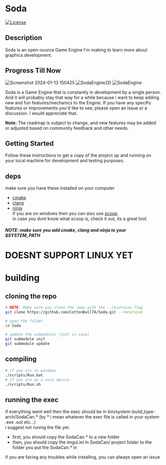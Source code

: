# Soda

[![License](https://img.shields.io/badge/license-MIT-blue.svg)](LICENSE)
## Description

Soda is an open-source Game Engine I'm making to learn more about graphics development. <br>


## Progress Till Now
![Screenshot 2024-01-13 150425](https://github.com/CottonBall74/Soda/assets/64028676/d20d27b9-496f-442f-b62b-59df58f3aea4)
![SodaEngine2D](https://github.com/CottonBall74/Soda/assets/64028676/98a43d97-fb66-4201-8d7d-488a839f04a7)
![SodaEngine](https://github.com/CottonBall74/Soda/assets/64028676/83cd7163-aa3b-4547-9df4-0ef8b37fdfd1)

Soda is a Game Engine that is constantly in development by a single person. And it will probably stay that way for a while because i want to keep adding new and fun features/mechanics to the Engine. If you have any specific features or improvements you'd like to see, please open an issue or a discussion. I would appreciate that.

**Note:** The roadmap is subject to change, and new features may be added or adjusted based on community feedback and other needs.



## Getting Started
Follow these instructions to get a copy of the project up and running on your local machine for development and testing purposes.


## deps
make sure you have these installed on your computer <br>
- [cmake](https://cmake.org/download/)
- [clang](https://github.com/llvm/llvm-project/releases/tag/llvmorg-17.0.1)
- [ninja](https://github.com/ninja-build/ninja/releases) <br>
if you are on windows then you can also use [scoop](https://scoop.sh/). <br>
in case you dont know what scoop is, check it out, its a great tool. <br>
##### NOTE: make sure you add cmake, clang and ninja to your $SYSTEM_PATH


# DOESNT SUPPORT LINUX YET #

# building
## cloning the repo
```bash
# NOTE: Make sure you clone the repo with the --recursive flag
git clone https://github.com/CottonBall74/Soda.git --recursive

# open the folder
cd Soda

# update the submodules (just in case)
git submodule init
git submodule update
```
## compiling
```bash
# if you are on windows
./scripts/Run.bat
# if you are on a unix device
./scripts/Run.sh
```
## running the exec
if everything went well then the exec should be in bin/system-build_type-arch/SodaCan.* (by * i mean whatever the exec file is called in your system .exe .out etc...)<br>
i suggest not runnig the file yet. <br>
- first, you should copy the SodaCan.* to a new folder
- then, you should copy the imgui.ini in SodaCan/ project folder to the folder you put the SodaCan.* in

if you are facing any troubles while installing, you can always open an issue
